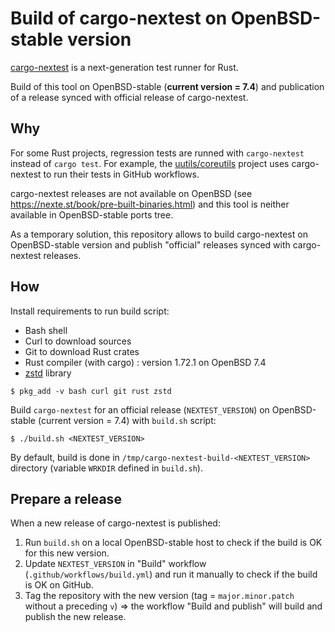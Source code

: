 # Build of cargo-nextest on OpenBSD-stable version

[cargo-nextest](https://github.com/nextest-rs/nextest) is a next-generation test runner for Rust.

Build of this tool on OpenBSD-stable (**current version = 7.4**) and publication
of a release synced with official release of cargo-nextest.

## Why

For some Rust projects, regression tests are runned with `cargo-nextest` instead
of `cargo test`. For example, the [uutils/coreutils](https://github.com/uutils/coreutils) project uses
cargo-nextest to run their tests in GitHub workflows.

cargo-nextest releases are not available on OpenBSD (see
https://nexte.st/book/pre-built-binaries.html) and this tool is neither
available in OpenBSD-stable ports tree.

As a temporary solution, this repository allows to build cargo-nextest on
OpenBSD-stable version and publish "official" releases synced with cargo-nextest
releases.

## How

Install requirements to run build script:

  * Bash shell
  * Curl to download sources
  * Git to download Rust crates
  * Rust compiler (with cargo) : version 1.72.1 on OpenBSD 7.4
  * [zstd](https://facebook.github.io/zstd/) library

```shell
$ pkg_add -v bash curl git rust zstd
```

Build `cargo-nextest` for an official release (`NEXTEST_VERSION`) on
OpenBSD-stable (current version = 7.4) with `build.sh` script:

```shell
$ ./build.sh <NEXTEST_VERSION>
```

By default, build is done in `/tmp/cargo-nextest-build-<NEXTEST_VERSION>`
directory (variable `WRKDIR` defined in `build.sh`).

## Prepare a release

When a new release of cargo-nextest is published:

1. Run `build.sh` on a local OpenBSD-stable host to check if the build is OK for
   this new version.
2. Update `NEXTEST_VERSION` in "Build" workflow (`.github/workflows/build.yml`)
   and run it manually to check if the build is OK on GitHub.
3. Tag the repository with the new version (tag = `major.minor.patch` without a
   preceding `v`) => the workflow "Build and publish" will build and publish
   the new release.
